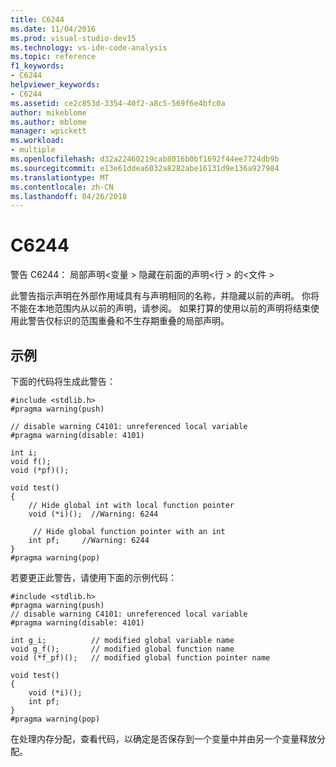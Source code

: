 ```yaml
---
title: C6244
ms.date: 11/04/2016
ms.prod: visual-studio-dev15
ms.technology: vs-ide-code-analysis
ms.topic: reference
f1_keywords:
- C6244
helpviewer_keywords:
- C6244
ms.assetid: ce2c853d-3354-40f2-a8c5-569f6e4bfc0a
author: mikeblome
ms.author: mblome
manager: wpickett
ms.workload:
- multiple
ms.openlocfilehash: d32a22460219cab8016b0bf1692f44ee7724db9b
ms.sourcegitcommit: e13e61ddea6032a8282abe16131d9e136a927984
ms.translationtype: MT
ms.contentlocale: zh-CN
ms.lasthandoff: 04/26/2018
---
```

# <a name="c6244"></a>C6244
警告 C6244： 局部声明\<变量 > 隐藏在前面的声明\<行 > 的\<文件 >

 此警告指示声明在外部作用域具有与声明相同的名称，并隐藏以前的声明。 你将不能在本地范围内从以前的声明，请参阅。 如果打算的使用以前的声明将结束使用此警告仅标识的范围重叠和不生存期重叠的局部声明。

## <a name="example"></a>示例
 下面的代码将生成此警告：

```
#include <stdlib.h>
#pragma warning(push)

// disable warning C4101: unreferenced local variable
#pragma warning(disable: 4101)

int i;
void f();
void (*pf)();

void test()
{
    // Hide global int with local function pointer
    void (*i)();  //Warning: 6244

     // Hide global function pointer with an int
    int pf;     //Warning: 6244
}
#pragma warning(pop)
```

 若要更正此警告，请使用下面的示例代码：

```
#include <stdlib.h>
#pragma warning(push)
// disable warning C4101: unreferenced local variable
#pragma warning(disable: 4101)

int g_i;          // modified global variable name
void g_f();       // modified global function name
void (*f_pf)();   // modified global function pointer name

void test()
{
    void (*i)();
    int pf;
}
#pragma warning(pop)
```

 在处理内存分配，查看代码，以确定是否保存到一个变量中并由另一个变量释放分配。
